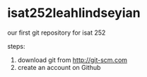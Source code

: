 isat252leahlindseyian
=====================

our first git repository for isat 252

steps:

1. download git from http://git-scm.com
1. create an account on Github